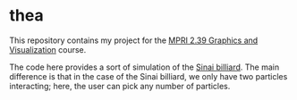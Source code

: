 # thea
This repository contains my project for the [MPRI 2.39 Graphics and Visualization](https://wikimpri.dptinfo.ens-cachan.fr/doku.php?id=cours:c-2-39) course.

The code here provides a sort of simulation of the [Sinai billiard](https://en.wikipedia.org/wiki/Dynamical_billiards). The main difference is that in the case of the Sinai billiard, we only have two particles interacting; here, the user can pick any number of particles.

